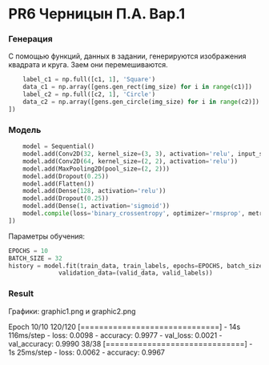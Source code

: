 # PR6 Черницын П.А. Вар.1

### Генерация

С помощью функций, данных в задании, генерируются изображения квадрата и круга.
Заем они перемешиваются. 

```py
    label_c1 = np.full([c1, 1], 'Square')
    data_c1 = np.array([gens.gen_rect(img_size) for i in range(c1)])
    label_c2 = np.full([c2, 1], 'Circle')
    data_c2 = np.array([gens.gen_circle(img_size) for i in range(c2)])
])
```

### Модель


```py
    model = Sequential()
    model.add(Conv2D(32, kernel_size=(3, 3), activation='relu', input_shape=(50, 50, 1)))
    model.add(Conv2D(64, kernel_size=(2, 2), activation='relu'))
    model.add(MaxPooling2D(pool_size=(2, 2)))
    model.add(Dropout(0.25))
    model.add(Flatten())
    model.add(Dense(128, activation='relu'))
    model.add(Dropout(0.25))
    model.add(Dense(1, activation='sigmoid'))
    model.compile(loss='binary_crossentropy', optimizer='rmsprop', metrics=['accuracy'])
])
```

Параметры обучения:

```py
EPOCHS = 10
BATCH_SIZE = 32
history = model.fit(train_data, train_labels, epochs=EPOCHS, batch_size=BATCH_SIZE,
              validation_data=(valid_data, valid_labels))
```

### Result

Графики: graphic1.png и graphic2.png

Epoch 10/10
120/120 [==============================] - 14s 116ms/step - loss: 0.0098 - accuracy: 0.9977 - val_loss: 0.0021 - val_accuracy: 0.9990
38/38 [==============================] - 1s 25ms/step - loss: 0.0062 - accuracy: 0.9967